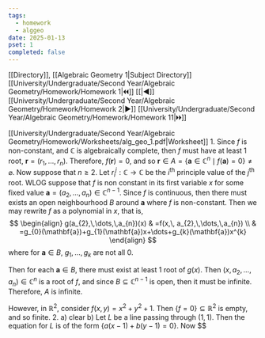 ```yaml
---
tags:
  - homework
  - alggeo
date: 2025-01-13
pset: 1
completed: false
---
```

[[Directory]], [[Algebraic Geometry 1|Subject Directory]]
[[University/Undergraduate/Second Year/Algebraic Geometry/Homework/Homework 1|🞀🞀]] [[|◀]] [[University/Undergraduate/Second Year/Algebraic Geometry/Homework/Homework 2|▶]] [[University/Undergraduate/Second Year/Algebraic Geometry/Homework/Homework 11|🞂🞂]]

[[University/Undergraduate/Second Year/Algebraic Geometry/Homework/Worksheets/alg_geo_1.pdf|Worksheet]]
1. 
Since $f$ is non-constant, and $\mathbb{C}$ is algebraically complete, then $f$ must have at least $1$ root, ${} \mathbf{r}=(r_{1},\,\dots,\,r_{n}) {}$. Therefore, ${} f(\mathbf{r})=0 {}$, and so ${} \mathbf{r} \in A=\{ \mathbf{a} \in \mathbb{C}^{n} \mid  f(\mathbf{a})=0 \}\neq \varnothing  {}$. Now suppose that $n\geq 2$. Let ${} r_{i}^{j}:\mathbb{C}\to{}\mathbb{C} {}$ be the $i^{\text{th}} {}$ principle value of the $j^{\text{th}} {}$ root. WLOG suppose that $f {}$ is non constant in its first variable ${} x {}$ for some fixed value ${} \mathbf{a}=(a_{2},\,\dots,\,a_{n}) \in \mathbb{C}^{n-1} {}$. Since $f {}$ is continuous, then there must exists an open neighbourhood $B$ around ${} \mathbf{a} {}$ where $f {}$ is non-constant. Then we may rewrite ${} f {}$ as a polynomial in $x {}$, that is, 
$$
\begin{align}
 g(a_{2},\,\dots,\,a_{n})(x) & =f(x,\, a_{2},\,\dots,\,a_{n})   \\
 & =g_{0}(\mathbf{a})+g_{1}(\mathbf{a})x+\dots+g_{k}(\mathbf{a})x^{k}
 \end{align}
$$
where for ${} \mathbf{a} \in B {}$, ${} g_{1},\,\dots,\,g_{k} {}$ are not all ${} 0 {}$. 

Then for each ${} \mathbf{a} \in B {}$, there must exist at least ${} 1 {}$ root of ${} g(x)$. Then ${} (x,\, a_{2},\,\dots,\,a_{n}) \in \mathbb{C}^{n} {}$ is a root of $f$, and since ${} B \subseteq \mathbb{C}^{n-1} {}$ is open, then it must be infinite. Therefore, $A$ is infinite. 

However, in $\mathbb{R}^{2}$, consider ${} f(x,\, y)=x^{2}+y^{2}+1 {}$. Then ${} \{ f=0 \}\subseteq \mathbb{R}^{2} {}$ is empty, and so finite.
2. 
a) clear
b) 
Let $L$ be a line passing through ${} (1,\, 1) {}$. Then the equation for $L$ is of the form ${} \{ a(x-1)+b(y-1)=0 \} {}$. Now $$